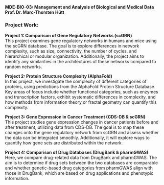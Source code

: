 **MDE-BIO-03: Management and Analysis of Biological and Medical Data**  
**Prof. Dr. Marc-Thorsten Hütt**

### Project Work:

**Project 1: Comparison of Gene Regulatory Networks (scGRN)**  
This project examines gene regulatory networks in humans and mice using the scGRN database. The goal is to explore differences in network complexity, such as size, connectivity, the number of cycles, and hierarchical or modular organization. Additionally, the project aims to identify any similarities in the architectures of these networks compared to random networks.

**Project 2: Protein Structure Complexity (AlphaFold)**  
In this project, we investigate the complexity of different categories of proteins, using predictions from the AlphaFold Protein Structure Database. Key areas of focus include whether functional categories, such as enzymes and transcription factors, exhibit systematic differences in complexity, and how methods from information theory or fractal geometry can quantify this complexity.

**Project 3: Gene Expression in Cancer Treatment (CDS-DB & scGRN)**  
This project studies gene expression changes in cancer patients before and after treatment, utilizing data from CDS-DB. The goal is to map these changes onto the gene regulatory network from scGRN and assess whether the data can be integrated smoothly. Additionally, it will explore ways to quantify how gene sets are distributed within the network.

**Project 4: Comparison of Drug Databases (DrugBank & pharmGWAS)**  
Here, we compare drug-related data from DrugBank and pharmGWAS. The aim is to determine if drug sets between the two databases are comparable and whether genetic-based drug categories from pharmGWAS align with those in DrugBank, which are based on drug applications and phenotypic information.
